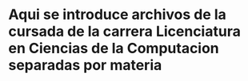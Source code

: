 # Aqui se introduce archivos de la cursada de la carrera Licenciatura en Ciencias de la Computacion separadas por materia
 
